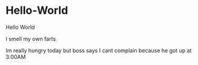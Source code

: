 # Hello-World
Hello World

I smell my own farts

Im really hungry today but boss says I cant complain because he got up at 3:00AM
